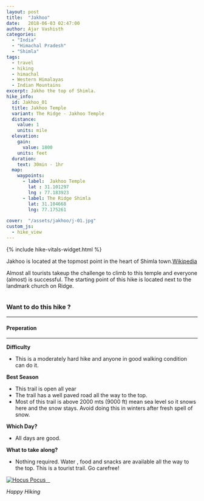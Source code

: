 ```yaml
---
layout: post
title:  "Jakhoo"
date:   2018-06-03 02:47:00
author: Ajar Vashisth
categories: 
  - "India"
  - "Himachal Pradesh"
  - "Shimla"
tags:	
  - travel 
  - hiking 
  - himachal 
  - Western Himalayas
  - Indian Mountains
excerpt: Jakho the top of Shimla.
hike_info:
  id: Jakhoo_01
  title: Jakhoo Temple
  variant: The Ridge - Jakhoo Temple
  distance:
    value: 1
    units: mile
  elevation:
    gain:
      value: 1800
    units: feet
  duration:
    text: 30min - 1hr
  map:
    waypoints:
      - label:  Jakhoo Temple
        lat : 31.101297
        lng : 77.183923
      - label: The Ridge Shimla
        lat: 31.104668
        lng: 77.175261 
      
cover:  "/assets/jakhoo/j-01.jpg"
custom_js: 
  - hike_view
---
```

{% include hike-vitals-widget.html  %}

Jakhoo is located at the topmost point in the heart of Shimla town.[Wikipedia](https://en.wikipedia.org/wiki/Jakhoo)

Almost all tourists takeup the challenge to climb to this temple and everyone (almost) is successful. The starting point of this hike is located next to the landmark church on Ridge. 
 
<a href="{{ site.baseurl }}/assets/jakhoo/j-02.jpg" data-lightbox="trail" data-title="The Climb is steep">
  <img src="{{ site.baseurl }}/assets/jakhoo/j-02.jpg" title="">
</a>


### Want to do this hike ?
---


#### Preperation
---
**Difficulty**
* This is a moderately hard hike and anyone in good walking condition can do it.

**Best Season**
* This trail is open all year
* The trail has a well paved road all the way to the top.
* Most of this trail is above 2000 mts (9000 ft) mean sea level so it snows here and the snow stays. Avoid doing this in winters after fresh spell of snow.

**Which Day?**
* All days are good.

**What to take along?**
* Nothing required. Water , food and snacks are available all the way to the top. This is a tourist trail. Go carefree!

<a href="{{ site.baseurl }}/assets/jakhoo/j-03.jpg" data-lightbox="trail" data-title="Hocus Pocus">
  <img src="{{ site.baseurl }}/assets/jakhoo/j-03.jpg" title="Hocus Pocus">
</a>


<a href="{{ site.baseurl }}/assets/jakhoo/j-03.jpg" data-lightbox="trail" data-title="Hocus Pocus">
  <img src="{{ site.baseurl }}/assets/jakhoo/j-03.jpg" title="">
</a>


<a href="{{ site.baseurl }}/assets/jakhoo/j-04.jpg" data-lightbox="trail" data-title="">
  <img src="{{ site.baseurl }}/assets/jakhoo/j-04.jpg" title="">
</a>


<a href="{{ site.baseurl }}/assets/jakhoo/j-05.jpg" data-lightbox="trail" data-title="">
  <img src="{{ site.baseurl }}/assets/jakhoo/j-05.jpg" title="">
</a>


_Happy Hiking_ 





